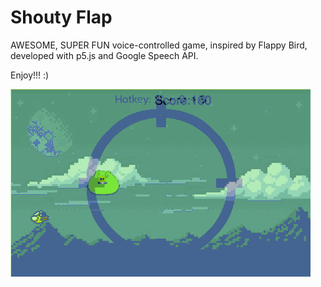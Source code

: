 <h1>Shouty Flap</h1>

<p>AWESOME, SUPER FUN voice-controlled game, inspired by Flappy Bird, developed with p5.js and Google Speech API.</p>

<p>Enjoy!!! :)</p>

![Shouty Flap Game](shoutyflap.gif)